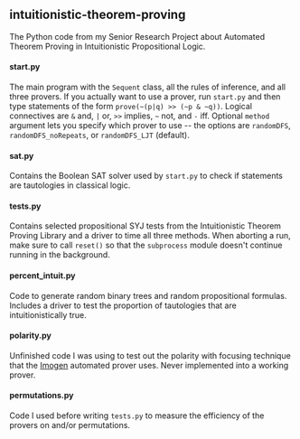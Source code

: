 ## intuitionistic-theorem-proving
The Python code from my Senior Research Project about Automated Theorem Proving in Intuitionistic Propositional Logic.

#### start.py
The main program with the `Sequent` class, all the rules of inference, and all three provers. If you actually want to use a prover, run `start.py` and then type statements of the form `prove(~(p|q) >> (~p & ~q))`. Logical connectives are `&` and, `|` or, `>>` implies, `~` not, and `-` iff. Optional `method` argument lets you specify which prover to use -- the options are `randomDFS`, `randomDFS_noRepeats`, or `randomDFS_LJT` (default).

#### sat.py
Contains the Boolean SAT solver used by `start.py` to check if statements are tautologies in classical logic.

#### tests.py
Contains selected propositional SYJ tests from the Intuitionistic Theorem Proving Library and a driver to time all three methods. When aborting a run, make sure to call `reset()` so that the `subprocess` module doesn't continue running in the background.

#### percent_intuit.py
Code to generate random binary trees and random propositional formulas. Includes a driver to test the proportion of tautologies that are intuitionistically true.

#### polarity.py
Unfinished code I was using to test out the polarity with focusing technique that the [Imogen](https://link.springer.com/chapter/10.1007/978-3-540-89439-1_12) automated prover uses. Never implemented into a working prover.

#### permutations.py
Code I used before writing `tests.py` to measure the efficiency of the provers on and/or permutations.
